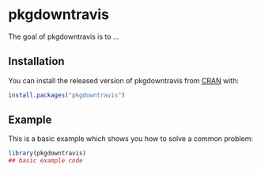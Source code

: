
# pkgdowntravis

<!-- badges: start -->
<!-- badges: end -->

The goal of pkgdowntravis is to ...

## Installation

You can install the released version of pkgdowntravis from [CRAN](https://CRAN.R-project.org) with:

``` r
install.packages("pkgdowntravis")
```

## Example

This is a basic example which shows you how to solve a common problem:

``` r
library(pkgdowntravis)
## basic example code
```

